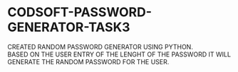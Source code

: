 # CODSOFT-PASSWORD-GENERATOR-TASK3
CREATED RANDOM PASSWORD GENERATOR USING PYTHON.<br>
BASED ON THE USER ENTRY OF THE LENGHT OF THE PASSWORD IT WILL GENERATE THE RANDOM PASSWORD FOR THE USER.
